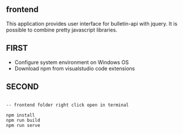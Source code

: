 ## frontend

This application provides user interface for bulletin-api with jquery. It is possible to combine pretty javascript libraries.

## FIRST

* Configure system environment on Windows OS
* Download npm from visualstudio code extensions


## SECOND

```

-- frontend folder right click open in terminal

npm install
npm run build
npm run serve

```